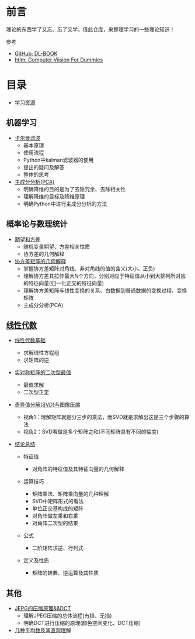 前言
====

理论的东西学了又忘、忘了又学。借此仓库，来整理学习的一些理论知识！

参考

- [GitHub: DL-BOOK](https://github.com/amusi/Deep-Learning-Interview-Book/blob/master/docs/数学.md)
- [htlm: Computer Viision For Dummies](https://www.visiondummy.com/)

目录
====

- [学习资源](./5.Source-Of-ML-Study/Sourse-Of-ML.md)

机器学习
--------

- [卡尔曼滤波](./1.ML/KalmanFilter_ColaNote.md)
  - 基本原理
  - 使用流程
  - Python中kalman滤波器的使用
  - 提出的疑问及解答
  - 整体的思考
- [主成分分析(PCA)](./1.ML/PCA.md)
  - 明确降维的目的是为了去除冗余、去除相关性
  - 理解降维的目标及降维原理
  - 明确Python中进行主成分分析的方法



概率论与数理统计
----------------

- [期望和方差](./2.ExpectationAndVariance)
  - 随机变量期望、方差相关性质
  - 协方差的几何解释
- [协方差矩阵的几何解释](./3.Probability-and-Mathematical-Statistics/1.协方差的几何解释.md)
  - 掌握协方差矩阵对角线、非对角线的值的含义(大小、正负)
  - 理解协方差其拉伸最大$N$个方向，分别对应于特征值从小到大排列所对应的特征向量(归一化正交的特征向量)
  - 理解协方差矩阵与线性变换的关系、白数据到普通数据的变换过程、变换矩阵
  - 主成分分析(PCA)

[线性代数](./4.LinearAlgebra)
-----------------------------

- [线性代数基础](./4.LinearAlgebra/线性代数基础.md)
  - 求解线性方程组
  - 求矩阵的逆

- [实对称矩阵的二次型最值](./4.LinearAlgebra/实对称矩阵二次型最值.md)
  - 最值求解
  - 二次型正定
- [奇异值分解(SVD)与图像压缩](./4.LinearAlgebra/线性代数中的SVD和图像压缩.md)
  - 视角1：理解矩阵就是分三步的乘法，而SVD就是求解出这是三个步骤的算法
  - 视角2：SVD看做是多个矩阵之和(不同矩阵具有不同的幅度)
- [结论总结](./4.LinearAlgebra/结论总结.md)
  - 特征值
    - 对角阵的特征值及其特征向量的几何解释

  - 运算技巧
    - 矩阵乘法、矩阵乘向量的几种理解
    - SVD中矩阵形式的看法
    - 单位正交基构成的矩阵
    - 对角阵做左乘和右乘
    - 对角阵二次型的结果

  - 公式
    - 二阶矩阵求逆、行列式

  - 定义及性质
    - 矩阵的转置、逆运算及其性质



其他
----

- [JEPG的压缩原理&&DCT](./6.Others/JPEG那不可思议的图片压缩原理.md)
  - 理解JPEG压缩的总体流程(有损、无损)
  - 明确DCT进行压缩的原理(颜色空间变化、DCT压缩)
- [几种平均数及其直观理解]()


